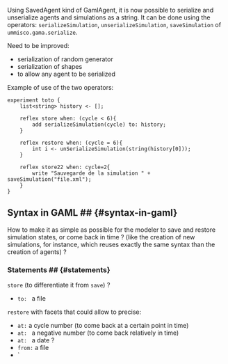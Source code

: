 Using SavedAgent kind of GamlAgent, it is now possible to serialize and unserialize agents and simulations as a string. It can be done using the operators: `serializeSimulation`, `unserializeSimulation`, `saveSimulation` of `ummisco.gama.serialize`.

Need to be improved:
* serialization of random generator
* serialization of shapes
* to allow any agent to be serialized


Example of use of the two operators:
```
experiment toto {
	list<string> history <- [];

	reflex store when: (cycle < 6){
		add serializeSimulation(cycle) to: history;
	}
	
	reflex restore when: (cycle = 6){
		int i <- unSerializeSimulation(string(history[0]));
	} 
	
	reflex store22 when: cycle=2{
		write "Sauvegarde de la simulation " + saveSimulation("file.xml");
	}
}
```


## Syntax in GAML ## {#syntax-in-gaml}

How to make it as simple as possible for the modeler to save and restore simulation states, or come back in time ?
(like the creation of new simulations, for instance, which reuses exactly the same syntax than the creation of agents) ? 

### Statements ## {#statements}

`store` (to differentiate it from `save`) ?
* `to: ` a file 

`restore` with facets that could allow to precise:
* `at:` a cycle number (to come back at a certain point in time)
* `at: ` a negative number (to come back relatively in time)
* `at: ` a date ? 
* `from:` a file
* `
